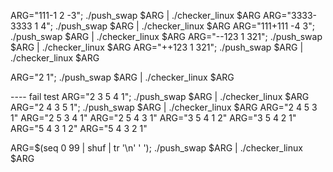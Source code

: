 ARG="111-1 2 -3"; ./push_swap $ARG | ./checker_linux $ARG
ARG="3333-3333 1 4"; ./push_swap $ARG | ./checker_linux $ARG
ARG="111+111 -4 3"; ./push_swap $ARG | ./checker_linux $ARG
ARG="--123 1 321"; ./push_swap $ARG | ./checker_linux $ARG
ARG="++123 1 321"; ./push_swap $ARG | ./checker_linux $ARG

ARG="2 1"; ./push_swap $ARG | ./checker_linux $ARG


---- fail test
ARG="2 3 5 4 1"; ./push_swap $ARG | ./checker_linux $ARG
ARG="2 4 3 5 1"; ./push_swap $ARG | ./checker_linux $ARG
ARG="2 4 5 3 1"
ARG="2 5 3 4 1"
ARG="2 5 4 3 1"
ARG="3 5 4 1 2"
ARG="3 5 4 2 1"
ARG="5 4 3 1 2"
ARG="5 4 3 2 1"


ARG=$(seq 0 99 | shuf | tr '\n' ' '); ./push_swap $ARG | ./checker_linux $ARG
